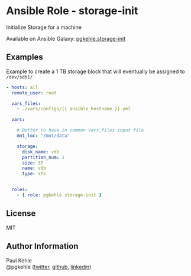 # Ansible Role - storage-init

Initialize Storage for a machine

Available on Ansible Galaxy: [pgkehle.storage-init](https://galaxy.ansible.com/pgkehle/storage-init)

## Examples

Example to create a 1 TB storage block that will eventually be assigned to `/dev/sdb1/`   

```yaml
- hosts: all
  remote_user: root

  vars_files:
    - ./vars/configs/{{ ansible_hostname }}.yml

  vars:

    # Better to have in common vars_files input file  
    mnt_loc: "/mnt/data"

    storage:
      disk_name: vdb
      partition_num: 1
      size: 3T
      name: vdb
      type: xfs


  roles:
    - { role: pgkehle.storage-init }
```

## License

MIT

## Author Information

Paul Kehle  
@pgkehle ([twitter](https://twitter.com/pgkehle), [github](https://github.com/pgkehle), [linkedin](https://www.linkedin.com/in/pgkehle))

